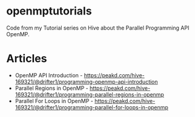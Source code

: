 # openmptutorials
Code from my Tutorial series on Hive about the Parallel Programming API OpenMP.

# Articles
- OpenMP API Introduction - https://peakd.com/hive-169321/@drifter1/programming-openmp-api-introduction
- Parallel Regions in OpenMP - https://peakd.com/hive-169321/@drifter1/programming-parallel-regions-in-openmp
- Parallel For Loops in OpenMP - https://peakd.com/hive-169321/@drifter1/programming-parallel-for-loops-in-openmp
